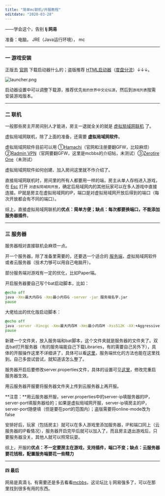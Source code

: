 ```yaml
---
title: "简单mc联机/开服教程"
editdate: "2020-03-28"
---
```


——学会这个，告别 **lj 网易**

准备：电脑， JRE（Java运行环境）， mc

---

### 一 游戏安装

正版去 [官网](https://www.minecraft.net/) 下载启动器什么的；盗版推荐 [HTML启动器](https://hmcl.huangyuhui.net/download)（[度盘分流](https://pan.baidu.com/s/1ggh0gfD)）↓↓↓。

<img src="https://i.loli.net/2020/03/27/wiQmVjl6UouK9ch.png" alt="launcher.png"  />

启动器设置中可以调整下载源，推荐优先`我的世界中文论坛源`，然后到`游戏列表`按需安装游戏版本。

---

### 二 联机

一般那些房主开房间别人才能进，房主一退就全关的就是 <u>虚拟局域网联机</u> 了。

虚拟局域网联机，除了上面的准备，还需要 **虚拟局域网软件**。

虚拟局域网软件目前可以用 ①[Hamachi]()（官网和注册要翻GFW，比较麻烦） ②[Radmin VPN](https://www.mcbbs.net/thread-925239-1-1.html)（官网要翻GFW，这里是mcbbs的介绍帖，未测试）③[Zerotire One](https://www.zerotier.com/download/)（未测试）

虚拟局域网软件如何创建、加入房间这里就不作介绍了。

直接局域网联机时，房间里的所有人都要用一样的端，房主从单人存档进入游戏，在 <u>Esc</u> 打开 `对虚拟局域网开放`，确定后局域网内的其他玩家可以在多人游戏中直接连接。IP就是房主在虚拟局域网的IP，端口是对虚拟局域网开放后得到的端口（每次开放都会有不同的端口）。

综上，直接虚拟局域网联机的**优点：简单方便；缺点：每次都要换端口，不能添加服务器插件**。

---

### 三 服务器

服务器相对直接联机会麻烦一点。

开一个服务器，除了准备里需要的，还要选一个适合的 [服务端](https://www.mcbbs.net/thread-661632-1-1.html)，虚拟局域网软件或者云服务器（技术力够可以用自己电脑开）。

部分服务端对游戏有一定的优化，比如Paper端。

开启服务器要自己写个bat启动脚本，比如：

```bat
@echo off
java -Xmx最大内存G -Xms最小内存G -server -jar 服务端名字.jar
pause
```

大佬给出的优化版启动脚本：

```bat
@echo off
java -server -Xincgc -Xmx最大内存M -Xms最小内存M -Xss512K -XX:+AggressiveOpts -XX:+UseCompressedOops -XX:+UseCMSCompactAtFullCollection -XX:+UseFastAccessorMethods -XX:ParallelGCThreads=5 -XX:+UseConcMarkSweepGC -XX:CMSFullGCsBeforeCompaction=2 -XX:CMSInitiatingOccupancyFraction=70 -XX:-DisableExplicitGC -XX:TargetSurvivorRatio=90 -jar 服务端名字.jar
pause
```

新建一个文件夹，放入服务端和bat脚本，这个文件夹就是服务器的文件夹了。双击bat打开服务器（有的服务端能自己下载Libraries，有的需要自己另外下），具体的开服操作这里不详细讲了，具体可以看[这里](https://www.mcbbs.net/thread-916822-1-1.html)，服务端优化的方法也能在这里找到。自己多尝试尝试，就知道该怎么整了。

服务器开启后要修改server.properties文件，具体的设置可见[这里](https://wiki.biligame.com/mc/Server.properties)，修改完重启服务器生效。

用云服务器开服要将服务器文件夹上传到云服务器上再开服。

**注意：**用云服务器开服，server.properties中的server-ip填服务器的IP，server-port填服务器给的；如果是虚拟局域网开服，server-ip填房主的IP，server-port随便填（但是要在port的范围内）；盗版需要将online-mode改为false

安排好后，玩家（包括房主）就可以在多人游戏里添加服务器，IP和端口同上（云服务器的IP看情况），服务器开启完毕后就可以加入了，而且房主退出游戏后，只要服务器没关，其他人就可以照常玩耍。

综上，开服的**优点：不一定要房主在游戏，支持插件，端口不变；缺点：云服务器要花钱租，配置服务端要花一些精力**

---

#### 四 最后

网易是真滴 lj，有需要还是多去看看[mcbbs](https://www.mcbbs.net/forum.php)，这论坛比 lj 网易强多了，可以在那里找到很多有用的东西。

